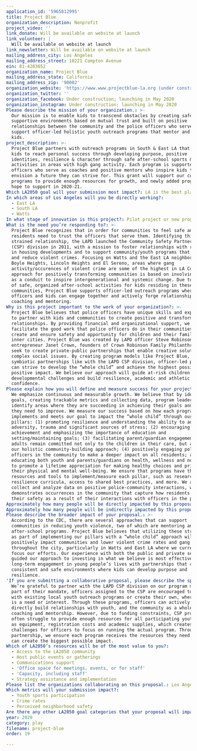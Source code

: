 ```yaml
---
application_id: '5965812995'
title: Project Blue
organization_description: Nonprofit
project_video: ''
link_donate: Will be available on website at launch
link_volunteer: |
  Will be available on website at launch
link_newsletter: Will be available on website at launch
mailing_address_city: Los Angeles
mailing_address_street: 10221 Compton Avenue
ein: 81-4203652
organization_name: Project Blue
mailing_address_state: California
mailing_address_zip: '90002'
organization_website: 'https://www.www.projectblue-la.org (under construction; launching in May 2020)'
organization_twitter: ''
organization_facebook: Under construction; launching in May 2020
organization_instagram: Under construction; launching in May 2020
Please describe the mission of your organization.: >-
  Our mission is to enable kids to transcend obstacles by creating safe,
  supportive environments based on mutual trust and built on positive
  relationships between the community and the police officers who serve them. We
  support officer-led holistic youth outreach programs that mentor and uplift
  kids.
project_description: >-
  Project Blue partners with outreach programs in South & East LA that enables
  kids to reach personal success through developing purpose, positive
  identities, resilience & character through safe after-school sports & STEM
  activities in areas with high gang activity. Each program is supported by LAPD
  officers who serve as coaches and positive mentors who inspire kids to
  envision a future they can strive for. This grant will support our current
  programs to provide enough resources for growth, and newly added programs we
  hope to support in 2020-21.
Which LA2050 goal will your submission most impact?: LA is the best place to PLAY
In which areas of Los Angeles will you be directly working?:
  - East LA
  - South LA
  - Watts
In what stage of innovation is this project?: Pilot project or new program (testing or implementing a new idea)
What is the need you’re responding to?: >-
  Project Blue recognizes that in order for communities to feel safe and secure,
  residents need to trust the officers that serve them. Identifying this
  strained relationship, the LAPD launched the Community Safety Partnership
  (CSP) division in 2011, with a mission to foster relationships with residents
  in housing developments and to support community/youth programs that address
  and reduce violent crimes. Focusing on Watts and the East LA neighborhoods of
  Boyle Heights, Lincoln Heights and El Sereno, areas where gang
  activity/occurences of violent crime are some of the highest in LA County, our
  approach for positively transforming communities is based on involving youth
  as a conduit to inspire intergenerational and systemic change. Due to the lack
  of safe, organized after-school activities for kids residing in these
  communities, Project Blue supports officer-led outreach programs where
  officers and kids can engage together and actively forge relationships through
  coaching and mentoring.
Why is this project important to the work of your organization?: >-
  Project Blue believes that police officers have unique skills and experience
  to partner with kids and communities to create positive and transformative
  relationships. By providing financial and organizational support, we actively
  facilitate the good work that police officers do in their communities to
  create and ensure safety and opportunity for children and their families in
  inner cities. Project Blue was created by LAPD officer Steve Robinson and
  entrepreneur Janet Crown, founders of Crown Robinson Family Philanthropy, who
  seek to create private-public partnerships that enable creative solutions to
  complex social issues. By creating program models like Project Blue, and with
  symbiotic partnerships like with the LAPD CSP division, officer-led programs
  can strive to develop the “whole child” and achieve the highest possible
  positive impact. We believe our approach will guide at-risk children through
  developmental challenges and build resilience, academic and athletic
  confidence.
Please explain how you will define and measure success for your project.: >-
  We emphasize continuous and measurable growth. We believe that by identifying
  goals, creating trackable metrics and collecting data, program leaders can
  identify areas where they are succeeding in achieving their goals and where
  they need to improve. We measure our success based on how each program
  implements and meets our goal to impact the “whole child” through our five
  pillars: (1) promoting resilience and understanding the ability to adapt to
  adversity, trauma and significant sources of stress; (2) encouraging academic
  achievement and emphasizing the importance of education and
  setting/maintaining goals; (3) facilitating parent/guardian engagement so that
  adults remain committed not only to the children in their care, but also to
  our holistic community-building approach; (4) positively engaging police
  officers in the community to make a deeper impact on all residents; and (5)
  educating both youth and parents/guardians on health, wellness and nutrition
  to promote a lifetime appreciation for making healthy choices and prioritizing
  their physical and mental well-being. We ensure that programs have the
  resources and tools to implement/measure each pillar, such as research-based
  resilience curricula, access to shared best practices, and more. We also
  collect and analyze data on positive police-community interactions, which
  demonstrates occurrences in the community that capture how residents measure
  their safety as a result of their interactions with officers in the program.
Approximately how many people will be directly impacted by this proposal?: '1000'
Approximately how many people will be indirectly impacted by this proposal?: '5000'
Please describe the broader impact of your proposal.: >-
  According to the CDC, there are several approaches that can support
  communities in reducing youth violence, two of which are mentoring and
  after-school programs. Project Blue believes that utilizing these strategies
  as part of implementing our pillars with a “whole child” approach will
  positively impact communities and lower violent crime rates and gang activity
  throughout the city, particularly in Watts and East LA where we currently
  focus our efforts. Our experience with both the public and private sectors has
  guided our approach to investing in what we believe is most effective:
  long-term engagement in young people’s lives with partnerships that can create
  consistent and safe environments where kids can develop purpose and
  resilience.
'If you are submitting a collaborative proposal, please describe the specific role of partner organizations in the project.': >-
  We’re grateful to partner with the LAPD CSP division on our program model. As
  part of their mandate, officers assigned to the CSP are encouraged to work
  with existing local youth outreach programs or create their own, where there
  is a need or interest. Through these programs, officers can actively and
  directly build relationships with youth, and the community as a whole, through
  coaching and mentorship. However, due to funding constraints, CSP programs
  often struggle to provide enough resources for all participating youth, such
  as equipment, registration costs and academic supplies, which creates
  challenges for officers to focus on running the actual program. Through our
  partnership, we ensure each program receives the resources they need so they
  can create the biggest possible impact.
Which of LA2050’s resources will be of the most value to you?:
  - Access to the LA2050 community
  - Host public events or gatherings
  - Communications support
  - 'Office space for meetings, events, or for staff'
  - 'Capacity, including staff'
  - Strategy assistance and implementation
Please list the organizations collaborating on this proposal.: Los Angeles Police Department (Community Safety Partnership Division)
Which metrics will your submission impact?:
  - Youth sports participation
  - Crime rates
  - Perceived neighborhood safety
Are there any other LA2050 goal categories that your proposal will impact?: []
year: 2020
category: play
filename: project-blue
order: 19

---
```

